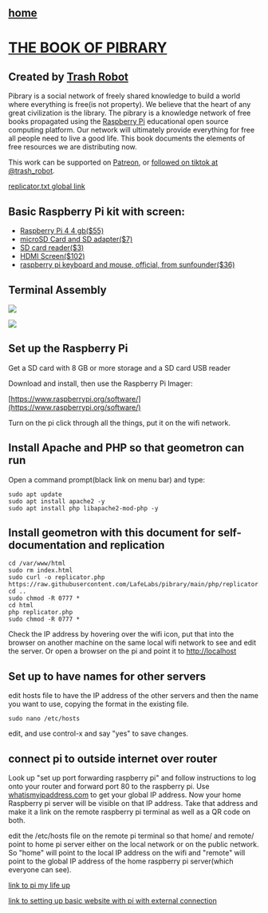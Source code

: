 ## [home](scrolls/home)

# [THE BOOK OF PIBRARY](https://www.pibrary.org)

## Created by [Trash Robot](http://trashrobot.org/)

Pibrary is a social network of freely shared knowledge to build a world where everything is free(is not property).  We believe that the heart of any great civilization is the library.  The pibrary is a knowledge network of free books propagated using the [Raspberry Pi](https://www.raspberrypi.org)  educational open source computing platform.  Our network will ultimately provide everything for free all people need to live a good life. This book documents the elements of free resources we are distributing now.

This work can be supported on [Patreon](https://www.patreon.com/trashrobot), or [followed on tiktok at @trash_robot](https://www.tiktok.com/@trash_robot).

[replicator.txt global link](https://raw.githubusercontent.com/LafeLabs/pibrary/main/php/replicator.txt)

## Basic Raspberry Pi kit with screen:

 - [Raspberry Pi 4 4 gb($55)](https://www.pishop.us/product/raspberry-pi-4-model-b-4gb/)
 - [microSD Card and SD adapter($7)](https://www.pishop.us/product/microsd-card-32-gb-class-10-blank/)
 - [SD card reader($3)](https://www.pishop.us/product/high-speed-micro-sd-card-reader-maximum-128gb-black/)
  - [HDMI Screen($102)](https://www.sunfounder.com/collections/monitors/products/7-inch-hdmi-monitor)
 - [raspberry pi keyboard and mouse, official, from sunfounder($36)](https://www.sunfounder.com/collections/keyboard-gamepad/products/keyboard-mouse)


## Terminal Assembly

![](https://i.imgur.com/Y46szlG.jpg)

![](https://i.imgur.com/N4ItAdo.jpg) 


##  Set up the Raspberry Pi

Get a SD card with 8 GB or more storage and a SD card USB reader

Download and install, then use the Raspberry Pi Imager:

[https://www.raspberrypi.org/software/](https://www.raspberrypi.org/software/)

Turn on the pi click through all the things, put it on the wifi network.

## Install Apache and PHP so that geometron can run

Open a command prompt(black link on menu bar) and type:

```
sudo apt update
sudo apt install apache2 -y
sudo apt install php libapache2-mod-php -y
```

## Install geometron with this document for self-documentation and replication

```
cd /var/www/html
sudo rm index.html
sudo curl -o replicator.php https://raw.githubusercontent.com/LafeLabs/pibrary/main/php/replicator.txt
cd ..
sudo chmod -R 0777 *
cd html
php replicator.php
sudo chmod -R 0777 *
```

Check the IP address by hovering over the wifi icon, put that into the browser on another machine on the same local wifi network to see and edit the server.  Or open a browser on the pi and point it to [http://localhost](http://localhost)

## Set up to have names for other servers

edit hosts file to have the IP address of the other servers and then the name you want to use, copying the format in the existing file.

```
sudo nano /etc/hosts
```
edit, and use control-x and say "yes" to save changes.

## connect pi to outside internet over router

Look up "set up port forwarding raspberry pi" and follow instructions to log onto your router and forward port 80 to the raspberry pi.  Use [whatismyipaddress.com](https://whatismyipaddress.com/) to get your global IP address.  Now your home Raspberry pi server will be visible on that IP address.  Take that address and make it a link on the remote raspberry pi terminal as well as a QR code on both.   

edit the /etc/hosts file on the remote pi terminal so that home/ and remote/ point to home pi server either on the local network or on the public network.  So "home" will point to the local IP address on the wifi and "remote" will point to the global IP address of the home raspberry pi server(which everyone can see).  


[link to pi my life up](https://pimylifeup.com/raspberry-pi-port-forwarding/)

[link to setting up basic website with pi with external connection](http://unixetc.co.uk/2013/09/21/create-a-basic-website-on-a-raspberry-pi/)